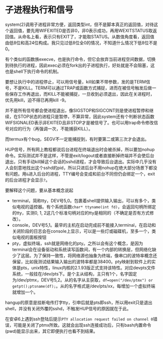 子进程执行和信号
====
system(2)调用子进程非常方便，返回类型int，但不是脚本真正的返回值，对待这个返回值，要先用WIFEXITED是否非0，非0表示成功，再用WEXITSTATUS取返回值。从命名上看，表示只有EXIT了，才能取STATUS。从数值角度看，返回值由低8位和高24位构成。我只见过低8位全0的情况，不知道什么情况下低8位不是0。

有个类似的函数族execve，也是执行命令，但它会放弃当前进程空间数据，切换到待执行的进程，因此exec必须在fork出的子进程执行，好处就是不会阻塞，这也是shell下执行命令的机制。

要想让执行中的进程停止，可以用信号量，kill如果不带参数，发的是TERM信号，不是KILL。TERM可以通过TRAP或函数方式捕捉，进而在被信号触发后做一些保存工作再退出，而KILL不能被捕捉，一旦收到必须退出，因此在关进程时，优先用kill，迫不得已再用kill -9。

并不是所有信号都会使进程退出，像SIGSTOP和SIGCONT则是使进程暂停和继续，在STOP状态的进程只是暂停，不算异常，因此system还有个判断状态函数WIFSIGNALED表示非EXITED且非STOP才是被信号了。也可以用trap命令修改信号对应的行为（再强调一次，不能捕获KILL）。

而termux有个bug，SEGV不一定能捕捉到，有时要第二或第三次才会退出。

HUP信号，所有网上教程都说后台进程在终端退出时会被杀掉，所以要加nohup命令。实际测试并不是这样，不管是exit/logout或者直接断掉终端并不会使后台退出，只有手动kill掉这个会话的sshd进程，才会导致后台退出。实际中几乎没有人会刻意地找出这个sshd的pid，所以只进后台不用nohup在绝大部分场景下都没有问题。用`&`进入后台的进程，TTY编号会变成和前台不同但仍会绑定一个，exit的后台进程才会显示`?`。

要解释这个问题，要从基本概念说起

* terminal，简称tty，DEV号5,0。包裹着shell提供输入输出，可以有多个，类似电视的遥控器。有个系统函数`char* ttyname(int fd)`，会返回句柄所绑定的tty，实测0, 1, 2这几个标准句柄对应的tty是相同的（不确定是否有方式修改）。
* console，DEV号5,1。最早的主机在启动完成前不能接入terminal，在启动和关闭阶段的日志会在console上显示，可以是一些灯或磁碟机，至多一个，类似电视的面板按钮
* pty，虚拟终端，ssh就是网络化的pty。之所以会有这个概念，是因为terminal会在设备驱动和系统读写函数间，有一个内部的转换层，但网络化缺少了这层。为了保持一致性，将网络源也抽象为终端，像串口的波特率概念还保留，比如我测试结果输入输出的波特率都是38400。pty映射到软件上的实体是pts，unix特性，linux内核的2.1.93版正式支持该特性。对应devpts文件系统，一般挂在/dev/pts下。是个主从结构，主只有1个，名字固定为/dev/ptmx，DEV号5,2。从的名字从主获取，`df=open("/dev/ptmx") or getpt();ptsname(df);`。从的名字格式是/dev/pts/xx，每增加一个虚拟终端就增加一个。

hangup的原意是挂断电传打字tty，引申后就是pts即ssh，所以用exit只是退出shell，并没有关闭外覆的sshd，不触发HUP信号的原因就在于此。

在安卓6上遇到ssh登陆后提示`PTY allocation request failed on channel 0`错误，可能是关闭了ptmx所致。这就会出现ssh连接成功后，只有bash内置命令(pwd)能显示出来，其它即便执行也看不到结果。